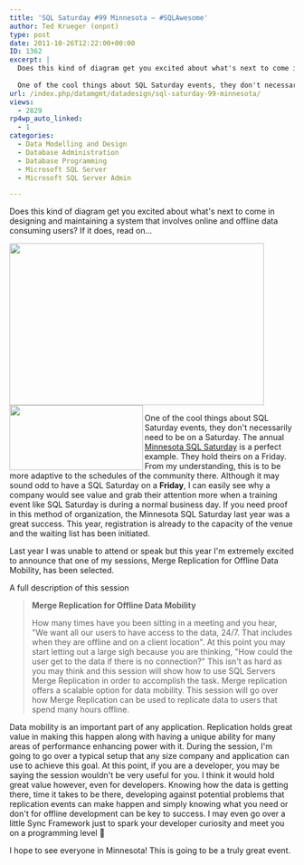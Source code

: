 ```yaml
---
title: 'SQL Saturday #99 Minnesota – #SQLAwesome'
author: Ted Krueger (onpnt)
type: post
date: 2011-10-26T12:22:00+00:00
ID: 1362
excerpt: |
  Does this kind of diagram get you excited about what's next to come in designing and maintaining a system that involves online and offline data consuming users?  If it is, read on...
  
  One of the cool things about SQL Saturday events, they don't necessar&hellip;
url: /index.php/datamgmt/datadesign/sql-saturday-99-minnesota/
views:
  - 2829
rp4wp_auto_linked:
  - 1
categories:
  - Data Modelling and Design
  - Database Administration
  - Database Programming
  - Microsoft SQL Server
  - Microsoft SQL Server Admin

---
```

Does this kind of diagram get you excited about what's next to come in designing and maintaining a system that involves online and offline data consuming users? If it does, read on...

<div class="image_block">
  <a href="https://lessthandot.z19.web.core.windows.net/wp-content/uploads/blogs/DataMgmt/repl_diag.GIF?mtime=1319638751"><img alt="" src="https://lessthandot.z19.web.core.windows.net/wp-content/uploads/blogs/DataMgmt/repl_diag.GIF?mtime=1319638751" width="450" height="286" /></a>
</div>

<div class="image_block">
  <a href="https://lessthandot.z19.web.core.windows.net/wp-content/uploads/blogs/DataMgmt/-62.png?mtime=1319638751"><img alt="" src="https://lessthandot.z19.web.core.windows.net/wp-content/uploads/blogs/DataMgmt/-62.png?mtime=1319638751" width="236" height="115" align="left" /></a>
</div>

One of the cool things about SQL Saturday events, they don't necessarily need to be on a Saturday. The annual [Minnesota SQL Saturday][1] is a perfect example. They hold theirs on a Friday. From my understanding, this is to be more adaptive to the schedules of the community there. Although it may sound odd to have a SQL Saturday on a **Friday**, I can easily see why a company would see value and grab their attention more when a training event like SQL Saturday is during a normal business day. If you need proof in this method of organization, the Minnesota SQL Saturday last year was a great success. This year, registration is already to the capacity of the venue and the waiting list has been initiated.

Last year I was unable to attend or speak but this year I'm extremely excited to announce that one of my sessions, Merge Replication for Offline Data Mobility, has been selected. 

A full description of this session

> **Merge Replication for Offline Data Mobility**
> 
> How many times have you been sitting in a meeting and you hear, "We want all our users to have access to the data, 24/7. That includes when they are offline and on a client location". At this point you may start letting out a large sigh because you are thinking, "How could the user get to the data if there is no connection?" This isn't as hard as you may think and this session will show how to use SQL Servers Merge Replication in order to accomplish the task. Merge replication offers a scalable option for data mobility. This session will go over how Merge Replication can be used to replicate data to users that spend many hours offline.

Data mobility is an important part of any application. Replication holds great value in making this happen along with having a unique ability for many areas of performance enhancing power with it. During the session, I'm going to go over a typical setup that any size company and application can use to achieve this goal. At this point, if you are a developer, you may be saying the session wouldn't be very useful for you. I think it would hold great value however, even for developers. Knowing how the data is getting there, time it takes to be there, developing against potential problems that replication events can make happen and simply knowing what you need or don't for offline development can be key to success. I may even go over a little Sync Framework just to spark your developer curiosity and meet you on a programming level 🙂

I hope to see everyone in Minnesota! This is going to be a truly great event.

 [1]: http://www.sqlsaturday.com/99/eventhome.aspx